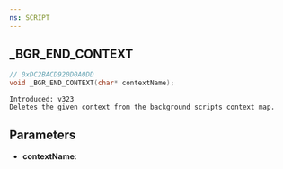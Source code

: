 ```yaml
---
ns: SCRIPT
---
```

## _BGR_END_CONTEXT

```c
// 0xDC2BACD920D0A0DD
void _BGR_END_CONTEXT(char* contextName);
```

```
Introduced: v323
Deletes the given context from the background scripts context map.
```

## Parameters
* **contextName**:

